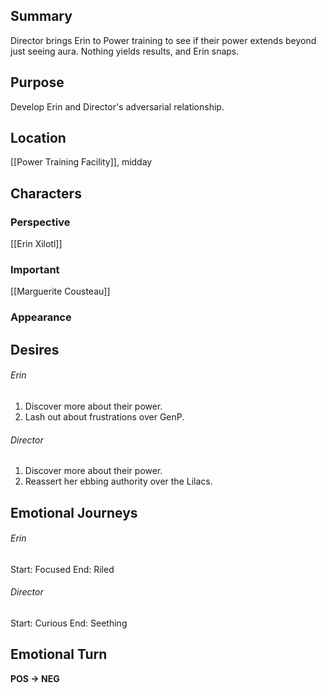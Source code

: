 ## Summary
Director brings Erin to Power training to see if their power extends beyond just seeing aura. Nothing yields results, and Erin snaps.
## Purpose
Develop Erin and Director's adversarial relationship.
## Location
[[Power Training Facility]], midday
## Characters 
### Perspective
[[Erin Xilotl]]
### Important
[[Marguerite Cousteau]]
### Appearance
## Desires
###### Erin
1. Discover more about their power.
2. Lash out about frustrations over GenP.
###### Director
1. Discover more about their power.
2. Reassert her ebbing authority over the Lilacs.
## Emotional Journeys
###### Erin
Start: Focused
End: Riled
###### Director
Start: Curious
End: Seething
## Emotional Turn
**POS -> NEG**